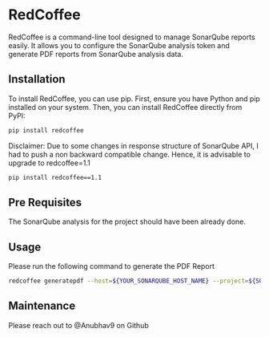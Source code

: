 # RedCoffee

RedCoffee is a command-line tool designed to manage SonarQube reports easily. It allows you to configure the SonarQube analysis token and generate PDF reports from SonarQube analysis data.

## Installation

To install RedCoffee, you can use pip. First, ensure you have Python and pip installed on your system. Then, you can install RedCoffee directly from PyPI:

```bash
pip install redcoffee
```

Disclaimer: Due to some changes in response structure of SonarQube API, I had to push a non backward compatible change. Hence, it is advisable to upgrade to redcoffee=1.1
```bash
pip install redcoffee==1.1
```


## Pre Requisites

The SonarQube analysis for the project should have been already done.

## Usage

Please run the following command to generate the PDF Report

```bash
redcoffee generatepdf --host=${YOUR_SONARQUBE_HOST_NAME} --project=${SONARQUBE_PROJECT_KEY} --path=${PATH WHERE PDF FILE IS TO BE STORED} --token=${SONARQUBE_USER_TOKEN}
```

## Maintenance

Please reach out to @Anubhav9 on Github

